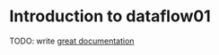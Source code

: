 # Introduction to dataflow01

TODO: write [great documentation](http://jacobian.org/writing/what-to-write/)
